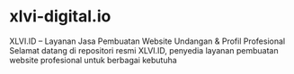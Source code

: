 # xlvi-digital.io
XLVI.ID – Layanan Jasa Pembuatan Website Undangan &amp; Profil Profesional  Selamat datang di repositori resmi XLVI.ID, penyedia layanan pembuatan website profesional untuk berbagai kebutuha
